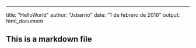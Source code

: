 ---
title: "HelloWorld"
author: "Jsbarrio"
date: "1 de febrero de 2016"
output: html_document


## This is a markdown file

